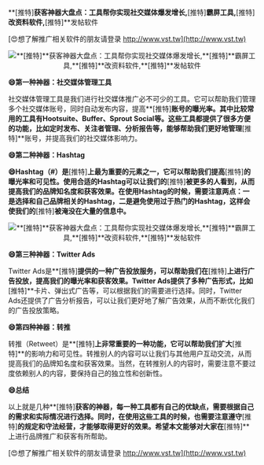 **[推特]**获客神器大盘点：工具帮你实现社交媒体爆发增长,**[推特]**霸屏工具,**[推特]**改资料软件,**[推特]**发帖软件

[😍想了解推广相关软件的朋友请登录 http://www.vst.tw](http://www.vst.tw)

 <center><img src="https://vst.tw/MP4/tuiguang/png/6.png" alt="**[推特]**获客神器大盘点：工具帮你实现社交媒体爆发增长,**[推特]**霸屏工具,**[推特]**改资料软件,**[推特]**发帖软件"></center>

**😄第一种神器：社交媒体管理工具**

社交媒体管理工具是我们进行社交媒体推广必不可少的工具。它可以帮助我们管理多个社交媒体账号，同时自动发布内容，提高**[推特]**账号的曝光率。其中比较常用的工具有Hootsuite、Buffer、Sprout Social等。这些工具都提供了很多方便的功能，比如定时发布、关注者管理、分析报告等，能够帮助我们更好地管理**[推特]**账号，并提高我们的社交媒体影响力。

**😄第二种神器：Hashtag**

**😄Hashtag（#）是**[推特]**上最为重要的元素之一，它可以帮助我们提高**[推特]**的曝光率和可见性。使用合适的Hashtag可以让我们的**[推特]**被更多的人看到，从而提高我们的品牌知名度和获客效果。在使用Hashtag的时候，需要注意两点：一是选择和自己品牌相关的Hashtag，二是避免使用过于热门的Hashtag，这样会使我们的**[推特]**被淹没在大量的信息中。**

 <center><img src="https://vst.tw/MP4/tuiguang/png/3.png" alt="**[推特]**获客神器大盘点：工具帮你实现社交媒体爆发增长,**[推特]**霸屏工具,**[推特]**改资料软件,**[推特]**发帖软件"></center>

**😄第三种神器：Twitter Ads**

Twitter Ads是**[推特]**提供的一种广告投放服务，可以帮助我们在**[推特]**上进行广告投放，提高我们的曝光率和获客效果。Twitter Ads提供了多种广告形式，比如**[推特]**卡片、弹出式广告等，可以根据我们的需要进行选择。同时，Twitter Ads还提供了广告分析报告，可以让我们更好地了解广告效果，从而不断优化我们的广告投放策略。

**😄第四种神器：转推**

转推（Retweet）是**[推特]**上非常重要的一种功能，它可以帮助我们扩大**[推特]**的影响力和可见性。转推别人的内容可以让我们与其他用户互动交流，从而提高我们的品牌知名度和获客效果。当然，在转推别人的内容时，需要注意不要过度依赖别人的内容，要保持自己的独立性和创新性。

**😄总结**

以上就是几种**[推特]**获客的神器，每一种工具都有自己的优缺点，需要根据自己的需求和实际情况进行选择。同时，在使用这些工具的时候，也需要注意遵守**[推特]**的规定和守法经营，才能够取得更好的效果。希望本文能够对大家在**[推特]**上进行品牌推广和获客有所帮助。

[😍想了解推广相关软件的朋友请登录 http://www.vst.tw](http://www.vst.tw)



